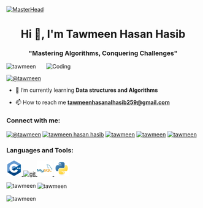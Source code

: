 [![MasterHead](https://st4.depositphotos.com/16775192/28905/v/450/depositphotos_289057412-stock-illustration-programming-or-software-development-web.jpg)](https://rishavchanda.io)

<h1 align="center">Hi 👋, I'm Tawmeen Hasan Hasib</h1>
<h3 align="center">"Mastering Algorithms, Conquering Challenges"</h3>
<img align="right" alt="Coding" width="400" src="https://user-images.githubusercontent.com/74038190/225813708-98b745f2-7d22-48cf-9150-083f1b00d6c9.gif">

<p align="left"> <img src="https://komarev.com/ghpvc/?username=tawmeen&label=Profile%20views&color=0e75b6&style=flat" alt="tawmeen" /> </p>

<p align="left"> <a href="https://twitter.com/@tawmeen" target="blank"><img src="https://img.shields.io/twitter/follow/@tawmeen?logo=twitter&style=for-the-badge" alt="@tawmeen" /></a> </p>

- 🌱 I’m currently learning **Data structures and Algorithms**

- 📫 How to reach me **tawmeenhasanalhasib259@gmail.com**

<h3 align="left">Connect with me:</h3>
<p align="left">
<a href="https://twitter.com/@tawmeen" target="blank"><img align="center" src="https://raw.githubusercontent.com/rahuldkjain/github-profile-readme-generator/master/src/images/icons/Social/twitter.svg" alt="@tawmeen" height="30" width="40" /></a>
<a href="https://linkedin.com/in/tawmeen hasan hasib" target="blank"><img align="center" src="https://raw.githubusercontent.com/rahuldkjain/github-profile-readme-generator/master/src/images/icons/Social/linked-in-alt.svg" alt="tawmeen hasan hasib" height="30" width="40" /></a>
<a href="https://www.codechef.com/users/tawmeen" target="blank"><img align="center" src="https://cdn.jsdelivr.net/npm/simple-icons@3.1.0/icons/codechef.svg" alt="tawmeen" height="30" width="40" /></a>
<a href="https://codeforces.com/profile/tawmeen" target="blank"><img align="center" src="https://raw.githubusercontent.com/rahuldkjain/github-profile-readme-generator/master/src/images/icons/Social/codeforces.svg" alt="tawmeen" height="30" width="40" /></a>
<a href="https://www.leetcode.com/tawmeen" target="blank"><img align="center" src="https://raw.githubusercontent.com/rahuldkjain/github-profile-readme-generator/master/src/images/icons/Social/leet-code.svg" alt="tawmeen" height="30" width="40" /></a>
</p>

<h3 align="left">Languages and Tools:</h3>
<p align="left"> <a href="https://www.w3schools.com/cpp/" target="_blank" rel="noreferrer"> <img src="https://raw.githubusercontent.com/devicons/devicon/master/icons/cplusplus/cplusplus-original.svg" alt="cplusplus" width="40" height="40"/> </a> <a href="https://git-scm.com/" target="_blank" rel="noreferrer"> <img src="https://www.vectorlogo.zone/logos/git-scm/git-scm-icon.svg" alt="git" width="40" height="40"/> </a> <a href="https://www.mysql.com/" target="_blank" rel="noreferrer"> <img src="https://raw.githubusercontent.com/devicons/devicon/master/icons/mysql/mysql-original-wordmark.svg" alt="mysql" width="40" height="40"/> </a> <a href="https://www.python.org" target="_blank" rel="noreferrer"> <img src="https://raw.githubusercontent.com/devicons/devicon/master/icons/python/python-original.svg" alt="python" width="40" height="40"/> </a> </p>

<p><img align="left" src="https://github-readme-stats.vercel.app/api/top-langs?username=tawmeen&show_icons=true&locale=en&layout=compact" alt="tawmeen" /></p>

<p>&nbsp;<img align="center" src="https://github-readme-stats.vercel.app/api?username=tawmeen&show_icons=true&locale=en" alt="tawmeen" /></p>

<p><img align="center" src="https://github-readme-streak-stats.herokuapp.com/?user=tawmeen&" alt="tawmeen" /></p>
